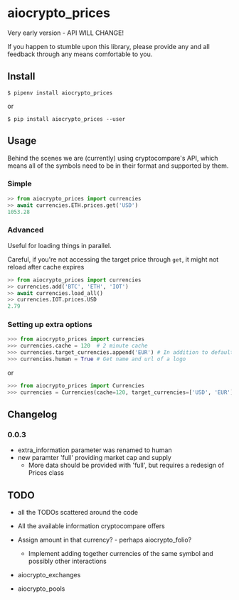 # aiocrypto_prices

Very early version - API WILL CHANGE!

If you happen to stumble upon this library, please provide any and all feedback
through any means comfortable to you.

## Install

`$ pipenv install aiocrypto_prices`

or

`$ pip install aiocrypto_prices --user`

## Usage

Behind the scenes we are (currently) using cryptocompare's API,
which means all of the symbols need to be in their format and supported
by them.

### Simple

```python
>> from aiocrypto_prices import currencies
>> await currencies.ETH.prices.get('USD')
1053.28
```

### Advanced

Useful for loading things in parallel.

Careful, if you're not accessing the target price through `get`,
it might not reload after cache expires
```python
>> from aiocrypto_prices import currencies
>> currencies.add('BTC', 'ETH', 'IOT')
>> await currencies.load_all()
>> currencies.IOT.prices.USD
2.79
```

### Setting up extra options

```python
>>> from aiocrypto_prices import currencies
>>> currencies.cache = 120  # 2 minute cache
>>> currencies.target_currencies.append('EUR') # In addition to defaults, let's fetch EUR too.
>>> currencies.human = True	# Get name and url of a logo
```

or

```python
>>> from aiocrypto_prices import Currencies
>>> currencies = Currencies(cache=120, target_currencies=['USD', 'EUR'], extra_information=True)
```

## Changelog

### 0.0.3

* extra_information parameter was renamed to human
* new paramter 'full' providing market cap and supply
	* More data should be provided with 'full', but requires a redesign of Prices class

## TODO

* all the TODOs scattered around the code
* All the available information cryptocompare offers
* Assign amount in that currency? - perhaps aiocrypto_folio?
	* Implement adding together currencies of the same symbol and possibly other interactions



* aiocrypto_exchanges
* aiocrypto_pools